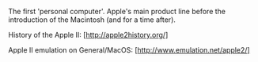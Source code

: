 The first 'personal computer'. Apple's main product line before the introduction of the Macintosh (and for a time after).

History of the Apple II:
[http://apple2history.org/]

Apple II emulation on General/MacOS:
[http://www.emulation.net/apple2/]